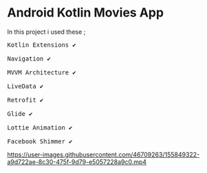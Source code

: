 # Android Kotlin Movies App
In this project i used these ;
<pre>
Kotlin Extensions ✔

Navigation ✔

MVVM Architecture ✔

LiveData ✔

Retrofit ✔

Glide ✔

Lottie Animation ✔

Facebook Shimmer ✔
</pre>


https://user-images.githubusercontent.com/46709263/155849322-a9d722ae-8c30-475f-9d79-e5057228a9c0.mp4

